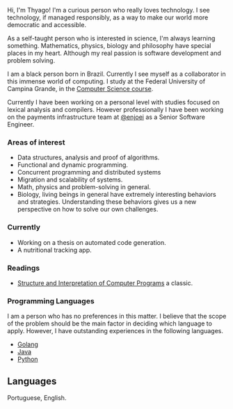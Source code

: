 Hi, I'm Thyago! I'm a curious person who really loves technology. I see technology, if managed responsibly, as a way to make our world more democratic and accessible.

As a self-taught person who is interested in science, I'm always learning something. Mathematics, physics, biology and philosophy have special places in my heart. Although my real passion is software development and problem solving.

I am a black person born in Brazil. Currently I see myself as a collaborator in this immense world of computing. I study at the Federal University of Campina Grande, in the [Computer Science course](https://www.computacao.ufcg.edu.br/).

Currently I have been working on a personal level with studies focused on lexical analysis and compilers. However professionally I have been working on the payments infrastructure team at [@enjoei](https://www.enjoei.com.br) as a Senior Software Engineer.

### Areas of interest
- Data structures, analysis and proof of algorithms.
- Functional and dynamic programming. 
- Concurrent programming and distributed systems
- Migration and scalability of systems.
- Math, physics and problem-solving in general.
- Biology, living beings in general have extremely interesting behaviors and strategies. Understanding these behaviors gives us a new perspective on how to solve our own challenges.

### Currently
- Working on a thesis on automated code generation.
- A nutritional tracking app. 

### Readings
- [Structure and Interpretation of Computer Programs](https://www.amazon.com.br/Structure-Interpretation-Computer-Programs-Abelson/dp/0262510871/ref=sr_1_1?keywords=structure+and+interpretation+of+computer+programs&qid=1665408527&qu=eyJxc2MiOiIxLjc0IiwicXNhIjoiMS4zMiIsInFzcCI6IjAuNzcifQ%3D%3D&sprefix=stru%2Caps%2C572&sr=8-1&ufe=app_do%3Aamzn1.fos.4bb5663b-6f7d-4772-84fa-7c7f565ec65b) a classic.  

### Programming Languages
I am a person who has no preferences in this matter. I believe that the scope of the problem should be the main factor in deciding which language to apply. However, I have outstanding experiences in the following languages.

- [Golang](https://go.dev/)
- [Java](https://www.java.com/pt-BR/)
- [Python](https://www.python.org/)

## Languages
Portuguese, English.
